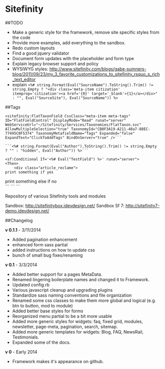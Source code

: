 Sitefinity
==========

##TODO

 - Make a generic style for the framework, remove site specific styles from the code
 - Provide more examples, add everything to the sandbox.
 - Redo custom layouts
 - Find a good jquery validator
 - Document form updates with the placeholder and form type
 - Explain legacy browser support and policy
 - WYSIWYG styles: http://www.sitefinity.com/blogs/gabe-sumners-blog/2011/09/23/my_3_favorite_customizations_to_sitefinity_rsquo_s_rich_text_editor
 - explain `<%# string.Format(Eval("SourceName").ToString().Trim() != string.Empty ? "<div class='meta-item citization' itemprop='citization'><a href='{0}' target='_blank'>{1}</a></div>" : "", Eval("SourceSite"), Eval("SourceName")) %>`

##Tags

```<%-- Tags, Currently doesn't hide if no tags :( --%>
<sitefinity:FlatTaxonField CssClass="meta-item meta-tags" ID="FlatFieldControl" DisplayMode="Read" runat="server" WebServiceUrl="~/Sitefinity/Services/Taxonomies/FlatTaxon.svc" AllowMultipleSelection="true" TaxonomyId="CB0F3A19-A211-48a7-88EC-77495C0F5374" TaxonomyMetafieldName="Tags" Expanded="false" ExpandText="ClickToAddTags" BindOnServer="true" />```

```<%# string.Format(Eval("Author").ToString().Trim() != string.Empty ? "" : "hidden", Eval("Author")) %>```

```

    <sf:Conditional If='<%# Eval("TestField") %>' runat="server">
    <Then>
        <div class="article_reclame">
    print something if yes
   </div>                                   
    </Then>
    <Else>
        <div>
     print something else if no
   </div>
    </Else>
</sf:Conditional>
```
```
<asp:HyperLink NavigateUrl='<%# Eval("GoogleMapUrl")%>' Visible='<%# string.IsNullOrEmpty(Eval("GoogleMapUrl").ToString()) ? false : true %>' Text="Directions to It!" runat="server" />
```

Repository of various Sitefinity tools and modules

Sandbox: http://sitefinitybox.idevdesign.net/
Sandbox Sf 7: http://sitefinity7-demo.idevdesign.net/


##Changelog

**v 0.1.1** - 3/11/2014
 - Added pagination enhancement
 - enhanced form sass partial
 - added instructions on how to update css
 - bunch of small bug fixes/renaming

**v 0.1** - 3/3/2014
 - Added better support for a pages MetaData.
 - Renamed lingering boilerplate names and changed it to Framework.
 - Updated config.rb
 - Various javascript cleanup and upgrading plugins
 - Standardize sass naming conventions and file organization
 - Renamed some css classes to make them more global and logical (e.g. btn to button, mod to module)
 - Added better base styles for forms
 - Reorganized menu partial to be a bit more usable
 - Added more generic styles for widgets:  faq, fixed grid, modules, newsletter, page-meta, pagination, search, sitemap.
 - Added more generic templates for widgets: Blog, FAQ, NewsRail, Testimonials.
 - Expanded some of the docs.

**v 0** - Early 2014
 - Framework makes it's appearance on github.